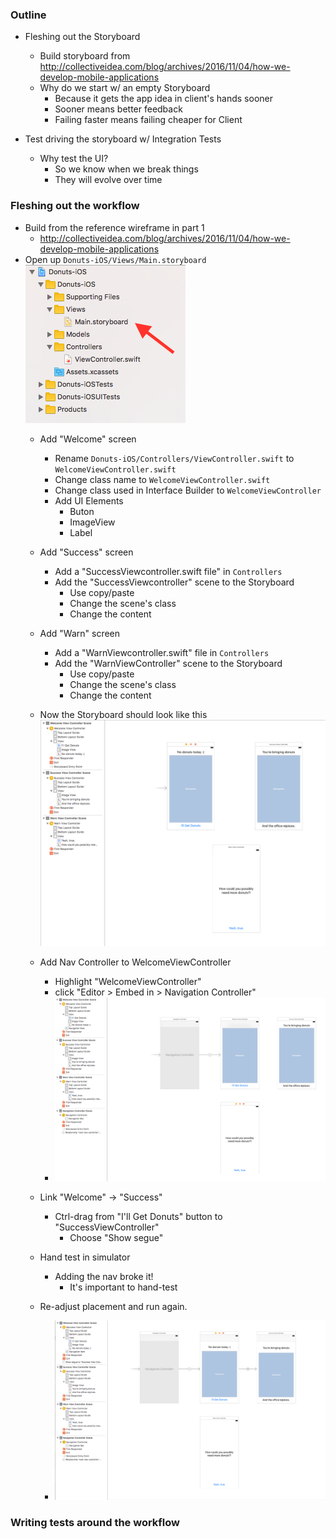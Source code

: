 ### Outline
* Fleshing out the Storyboard
  * Build storyboard from http://collectiveidea.com/blog/archives/2016/11/04/how-we-develop-mobile-applications
  * Why do we start w/ an empty Storyboard
    * Because it gets the app idea in client's hands sooner
    * Sooner means better feedback
    * Failing faster means failing cheaper for Client

* Test driving the storyboard w/ Integration Tests
  * Why test the UI?
    * So we know when we break things
    * They will evolve over time

### Fleshing out the workflow
* Build from the reference wireframe in part 1
  * http://collectiveidea.com/blog/archives/2016/11/04/how-we-develop-mobile-applications
* Open up `Donuts-iOS/Views/Main.storyboard` ![Main.Storyboard](main-storyboard.png)
  * Add "Welcome" screen
    * Rename `Donuts-iOS/Controllers/ViewController.swift` to `WelcomeViewController.swift`
    * Change class name to `WelcomeViewController.swift`
    * Change class used in Interface Builder to `WelcomeViewController`
    * Add UI Elements
      * Buton
      * ImageView
      * Label

  * Add "Success" screen
    * Add a "SuccessViewcontroller.swift file" in `Controllers`
    * Add the "SuccessViewcontroller" scene to the Storyboard
      * Use copy/paste
      * Change the scene's class
      * Change the content
  * Add "Warn" screen
    * Add a "WarnViewcontroller.swift" file in `Controllers`
    * Add the "WarnViewController" scene to the Storyboard
      * Use copy/paste
      * Change the scene's class
      * Change the content

  * Now the Storyboard should look like this ![Your storyboard should now look like this](story-board-with-scenes.png)
  * Add Nav Controller to WelcomeViewController
    * Highlight "WelcomeViewController"
    * click "Editor > Embed in > Navigation Controller"
    * ![Now IB should look like this](added-nav-controller.png)

  * Link "Welcome" -> "Success"
    * Ctrl-drag from "I'll Get Donuts" button to "SuccessViewController"
      * Choose "Show segue"
  * Hand test in simulator
    * Adding the nav broke it!
      * It's important to hand-test

  * Re-adjust placement and run again.
    * ![This is what IB should look like now](fixed-placement.png)


### Writing tests around the workflow
